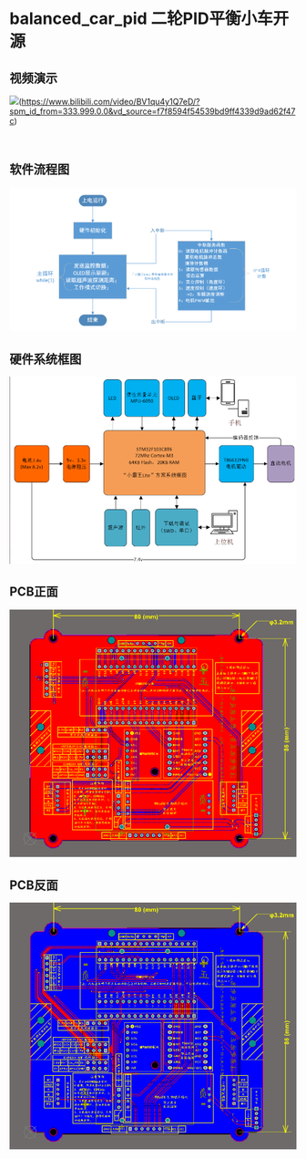 # balanced_car_pid  二轮PID平衡小车开源
## 视频演示
![](https://github.com/Yjj173/balanced_car_pid/assets/86935933/96cb76a2-2bd6-42e8-a6b8-0fcc81a0d97d)(https://www.bilibili.com/video/BV1qu4y1Q7eD/?spm_id_from=333.999.0.0&vd_source=f7f8594f54539bd9ff4339d9ad62f47c)

<a href="https://www.bilibili.com/video/BV1qu4y1Q7eD/?spm_id_from=333.999.0.0&vd_source=f7f8594f54539bd9ff4339d9ad62f47c"><img src="https://github.com/Yjj173/balanced_car_pid/assets/86935933/96cb76a2-2bd6-42e8-a6b8-0fcc81a0d97d" alt=""></a>

## 软件流程图
![](软件流程图.png)

## 硬件系统框图
![](硬件系统框图.png)

## PCB正面
![](PCB正面.png)

## PCB反面
![](PCB反面.png)
